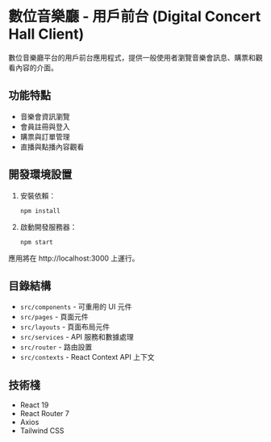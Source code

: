 # 數位音樂廳 - 用戶前台 (Digital Concert Hall Client)

數位音樂廳平台的用戶前台應用程式，提供一般使用者瀏覽音樂會訊息、購票和觀看內容的介面。

## 功能特點

- 音樂會資訊瀏覽
- 會員註冊與登入
- 購票與訂單管理
- 直播與點播內容觀看

## 開發環境設置

1. 安裝依賴：
   ```
   npm install
   ```

2. 啟動開發服務器：
   ```
   npm start
   ```

應用將在 http://localhost:3000 上運行。

## 目錄結構

- `src/components` - 可重用的 UI 元件
- `src/pages` - 頁面元件
- `src/layouts` - 頁面布局元件
- `src/services` - API 服務和數據處理
- `src/router` - 路由設置
- `src/contexts` - React Context API 上下文

## 技術棧

- React 19
- React Router 7
- Axios
- Tailwind CSS
